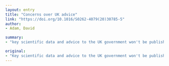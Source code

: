 ```yaml
---
layout: entry
title: "Concerns over UK advice"
link: "https://doi.org/10.1016/S0262-4079(20)30785-5"
author:
- Adam, David

summary:
- "key scientific data and advice to the UK government won't be published until the coronavirus pandemic ends. Key scientific data will not be published unless the pandesmic ends, reports say. 'Key scientific data' and advice will'' not be released until the outbreak of coronvirus. The findings will be useful to UK government until the pandem... It's not clear if the panddemic is over. A report will be published in the UK's. UK government data and recommendations to the government will't have been published until."

original:
- "Key scientific data and advice to the UK government won't be published until the coronavirus pandemic ends, reports David Adam"
---
```


